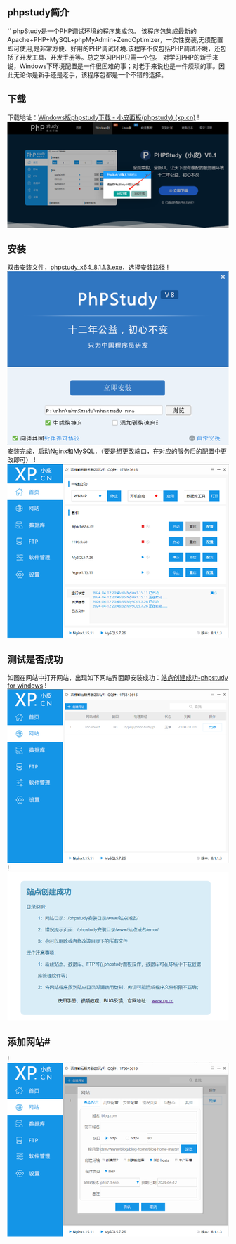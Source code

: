 ## phpstudy简介
``
phpStudy是一个PHP调试环境的程序集成包。
该程序包集成最新的Apache+PHP+MySQL+phpMyAdmin+ZendOptimizer，一次性安装,无须配置即可使用,是非常方便、好用的PHP调试环境.该程序不仅包括PHP调试环境，还包括了开发工具、开发手册等。总之学习PHP只需一个包。
对学习PHP的新手来说，Windows下环境配置是一件很困难的事；对老手来说也是一件烦琐的事。因此无论你是新手还是老手，该程序包都是一个不错的选择。

## 下载
下载地址：[Windows版phpstudy下载 - 小皮面板(phpstudy) (xp.cn)](https://www.xp.cn/download.html)
!![](../static/annex/Pasted%20image%2020240412204222.png)
## 安装
双击安装文件，phpstudy_x64_8.1.1.3.exe，选择安装路径
!![](../static/annex/Pasted%20image%2020240412204450.png)
安装完成，启动Nginx和MySQL，（要是想更改端口，在对应的服务后的配置中更改即可）
!![](../static/annex/Pasted%20image%2020240412204707.png)
## 测试是否成功
如图在网站中打开网站，出现如下网站界面即安装成功：[站点创建成功-phpstudy for windows](http://localhost/)
!![](../static/annex/Pasted%20image%2020240412204848.png)
!![](../static/annex/Pasted%20image%2020240412204901.png)

## 添加网站#

!![](../static/annex/Pasted%20image%2020240412205332.png)